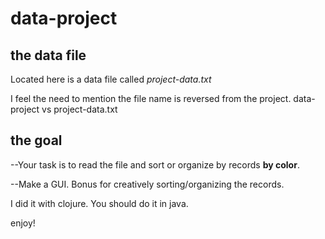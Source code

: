 # data-project

## the data file
Located here is a data file called *project-data.txt* 

I feel the need to mention the file name is reversed from the project.  data-project vs project-data.txt

## the goal
--Your task is to read the file and sort or organize by records **by color**.

--Make a GUI.  Bonus for creatively sorting/organizing the records.

I did it with clojure.  You should do it in java.

enjoy!
